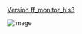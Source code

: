 
[Version ff_monitor_hls3](https://github.com/javagoza/XilinxSP701SensorFusion/blob/d51956f91b124d4002d550499c9ad1a4a3ad7001/ff_monitor_hls/ff_monitor_hls3.zip)

![image](https://user-images.githubusercontent.com/4722642/204109366-51b3cac0-b959-4856-9e47-dd030ed90f6f.png)
